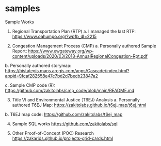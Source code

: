 # samples
Sample Works
1.	Regional Transportation Plan (RTP)
a.	I managed the last RTP:
https://www.oahumpo.org/?wpfb_dl=2215

2.	Congestion Management Process (CMP)
a.	Personally authored Sample Report: 
https://www.ewgateway.org/wp-content/uploads/2020/03/2018-AnnualRegionalCongestion-Rpt.pdf

b.	Personally authored storymap:
https://histategis.maps.arcgis.com/apps/Cascade/index.html?appid=9fcaf282558e47c7bd2d7becb23847a2

c.	Sample CMP code (R):
https://github.com/zakitolabs/cmp_code/blob/main/README.md

3.	Title VI and Environmental Justice (T6EJ) Analysis
a.	Personally authored T6EJ Map:
https://zakitolabs.github.io/t6ej_map/t6ej.html

b.	T6EJ map code:
https://github.com/zakitolabs/t6ej_map

4.	Sample SQL works
https://github.com/zakitolabs/sql

5.	Other Proof-of-Concept (POC) Research 
https://zakarids.github.io/projects-grid-cards.html


